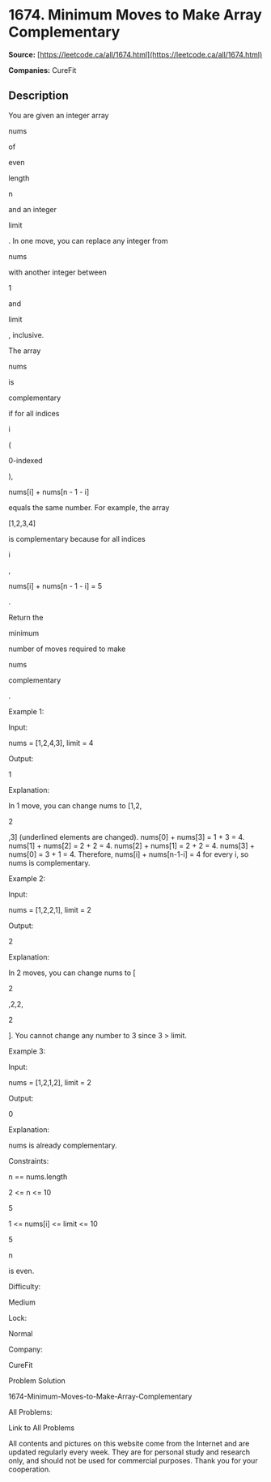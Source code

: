 # 1674. Minimum Moves to Make Array Complementary

**Source:** [https://leetcode.ca/all/1674.html](https://leetcode.ca/all/1674.html)

**Companies:** CureFit

## Description

You are given an integer array

nums

of

even

length

n

and an integer

limit

. In one move, you can replace any
            integer from

nums

with another integer between

1

and

limit

,
            inclusive.

The array

nums

is

complementary

if for all indices

i

(

0-indexed

),

nums[i] + nums[n - 1 - i]

equals the same number. For example, the array

[1,2,3,4]

is
                complementary because for all indices

i

,

nums[i] + nums[n - 1 -
                    i] = 5

.

Return the

minimum

number of moves required to make

nums

complementary

.

Example 1:

Input:

nums = [1,2,4,3], limit = 4

Output:

1

Explanation:

In 1 move, you can change nums to [1,2,

2

,3] (underlined elements are changed).
nums[0] + nums[3] = 1 + 3 = 4.
nums[1] + nums[2] = 2 + 2 = 4.
nums[2] + nums[1] = 2 + 2 = 4.
nums[3] + nums[0] = 3 + 1 = 4.
Therefore, nums[i] + nums[n-1-i] = 4 for every i, so nums is complementary.

Example 2:

Input:

nums = [1,2,2,1], limit = 2

Output:

2

Explanation:

In 2 moves, you can change nums to [

2

,2,2,

2

]. You cannot change any number to 3 since 3 > limit.

Example 3:

Input:

nums = [1,2,1,2], limit = 2

Output:

0

Explanation:

nums is already complementary.

Constraints:

n == nums.length

2 <= n <= 10

5

1 <= nums[i] <= limit <= 10

5

n

is even.

Difficulty:

Medium

Lock:

Normal

Company:

CureFit

Problem Solution

1674-Minimum-Moves-to-Make-Array-Complementary

All Problems:

Link to All Problems

All contents and pictures on this website come from the Internet and are updated regularly every week. They are for personal study and research only, and should not be used for commercial purposes. Thank you for your cooperation.

